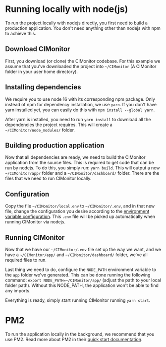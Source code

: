 # Running locally with node(js)

To run the project locally with nodejs directly, you first need to build a production application. You don't need anything
other than nodejs with npm to achieve this.

## Download CIMonitor

First, you download (or clone) the CIMonitor codebase. For this example we assume that you've downloaded the project into
`~/CIMonitor` (A CIMonitor folder in your user home directory).

## Installing dependencies

We require you to use node 16 with its corresponding npm package. Only instead of npm for dependency
installation, we use `yarn`. If you don't have yarn installed yet, you can easily do this with `npm install --global yarn`.

After yarn is installed, you need to run `yarn install` to download all the dependencies the project requires. This will
create a `~/CIMonitor/node_modules/` folder.

## Building production application

Now that all dependencies are ready, we need to build the CIMonitor application from the source files. This is required
to get code that can be run by nodejs. To do this, you simply run: `yarn build`. This will output a new `~/CIMonitor/app/` folder
and a `~/CIMonitor/dashboard/` folder. There are the files that we need to run CIMonitor locally.

## Configuration

Copy the file `~/CIMonitor/local.env` to `~/CIMonitor/.env`, and in that new file, change the configuration you desire
according to the [environment variable configuration](../config/environment.md). This `.env` file will be picked up
automatically when running CIMonitor via nodejs.

## Running CIMonitor

Now that we have our `~/CIMonitor/.env` file set up the way we want, and we have a `~/CIMonitor/app/` and `~/CIMonitor/dashboard/` folder,
we've all required files to run.

Last thing we need to do, configure the `NODE_PATH` environment variable to the `app` folder we've generated. This can
be done running the following command: `export NODE_PATH=~/CIMonitor/app/` (adjust the path to your local folder path).
Without this NODE_PATH, the application won't be able to find any imports.

Everything is ready, simply start running CIMonitor running `yarn start`.

# PM2

To run the application locally in the background, we recommend that you use PM2. Read more about PM2 in their
[quick start documentation](https://pm2.keymetrics.io/docs/usage/quick-start/).
